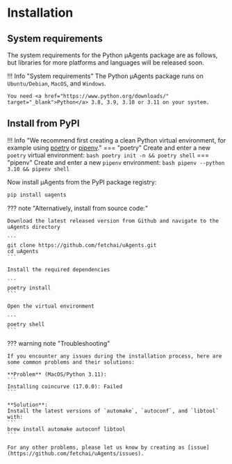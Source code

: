 # Installation

## System requirements

The system requirements for the Python μAgents package are as follows, but libraries for more platforms and languages will be released soon.

!!! Info "System requirements"
    The Python μAgents package runs on `Ubuntu/Debian`, `MacOS`, and `Windows`.
    
    You need <a href="https://www.python.org/downloads/" target="_blank">Python</a> 3.8, 3.9, 3.10 or 3.11 on your system.

## Install from PyPI

!!! Info "We recommend first creating a clean Python virtual environment, for example using [poetry](https://python-poetry.org/docs/) or [pipenv](https://pipenv.pypa.io/en/latest/install/)."
    === "poetry"
        Create and enter a new `poetry` virtual environment:
        ``` bash
        poetry init -n && poetry shell
        ```
    === "pipenv"
        Create and enter a new `pipenv` environment:
        ``` bash
        pipenv --python 3.10 && pipenv shell
        ```

Now install μAgents from the PyPI package registry:
``` bash
pip install uagents
```

??? note "Alternatively, install from source code:"

    Download the latest released version from Github and navigate to the uAgents directory

    ```
    git clone https://github.com/fetchai/uAgents.git
    cd uAgents
    ```

    Install the required dependencies

    ```
    poetry install
    ```

    Open the virtual environment

    ```
    poetry shell
    ```

??? warning note "Troubleshooting"

    If you encounter any issues during the installation process, here are some common problems and their solutions:

    **Problem** (MacOS/Python 3.11):
    ```
    Installing coincurve (17.0.0): Failed
    ```

    **Solution**:
    Install the latest versions of `automake`, `autoconf`, and `libtool` with:
    ```
    brew install automake autoconf libtool
    ```

    For any other problems, please let us know by creating as [issue](https://github.com/fetchai/uAgents/issues).
